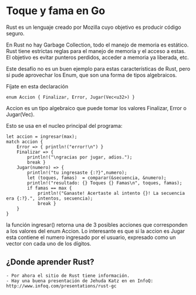 # Toque y fama en Go

Rust es un lenguaje creado por Mozilla cuyo objetivo es producir código seguro.


En Rust no hay Garbage Collection, todo el manejo de memoria es estático. 
Rust tiene estrictas reglas para el manejo de memoria y el acceso a estas.
El objetivo es evitar punteros perdidos, acceder a memoria ya liberada, etc.

Este desafío no es un buen ejemplo para estas características de Rust, pero si pude aprovechar los Enum, que son una forma de tipos algebraicos.

Fíjate en esta declaración

	enum Accion { Finalizar, Error, Jugar(Vec<u32>) }

Accion es un tipo algebraico que puede tomar los valores Finalizar, Error o Jugar(Vec<u32>). 

Esto se usa en el nucleo principal del programa:

	let accion = ingresar(max);
    match accion {
    	Error => { println!("error!\n") }
    	Finalizar => { 
    		println!("\ngracias por jugar, adios.");
    		break }
    	Jugar(numero) => {
		    println!("tu ingresaste {:?}",numero);
    		let (toques, famas)  = comparar(&secuencia, &numero);
    		println!("resultado: {} Toques {} Famas\n", toques, famas);
    		if famas == max {
    			println!("Ganaste! Acertaste al intento {}! La secuencia era {:?}.", intentos, secuencia);
    			break }
    	}
	}	

la función ingresar() retorna una de 3 posibles acciones que corresponden a los valores del enum Accion.
Lo interesante es que si la accion es Jugar esta contiene el numero ingresado por el usuario, expresado como un vector con cada uno de los dígitos.

## ¿Donde aprender Rust?

	- Por ahora el sitio de Rust tiene información.
	- Hay una buena presentación de Jehuda Katz en en InfoQ: http://www.infoq.com/presentations/rust-gc
